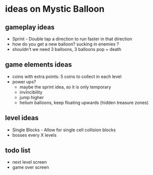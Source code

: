 # ideas on Mystic Balloon

## gameplay ideas
- Sprint - Double tap a direction to run faster in that direction
- how do you get a new balloon? sucking in enemies ?
- shouldn't we need 3 balloons, 3 balloons pop = death

## game elements ideas
- coins with extra points: 5 coins to collect in each level
- power ups?
    - maybe the sprint idea, so it is only temporary
    - invincibility
    - jump higher
    - helium balloons, keep floating upwards (hidden treasure zones)

## level ideas
- Single Blocks - Allow for single cell collision blocks
- bosses every X levels

## todo list
- next level screen
- game over screen

